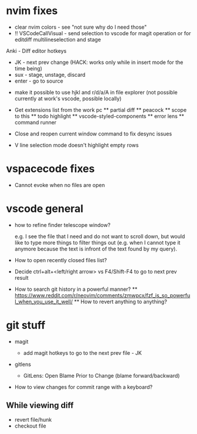 # nvim fixes

- clear nvim colors - see "not sure why do I need those"
- !! VSCodeCallVisual - send selection to vscode for magit operation or for editdiff multilineselection and stage

Anki - Diff editor hotkeys

- JK - next prev change (HACK: works only while in insert mode for the time being)
- sux - stage, unstage, discard
- enter - go to source

* make it possible to use hjkl and r/d/a/A in file explorer (not possible currently at work's vscode, possible locally)
* Get extensions list from the work pc
  ** partial diff
  ** peacock
  ** scope to this
  ** todo highlight
  ** vscode-styled-components
  ** error lens
  \*\* command runner

* Close and reopen current window command to fix desync issues

* V line selection mode doesn't highlight empty rows

# vspacecode fixes

- Cannot evoke when no files are open

# vscode general

- how to refine finder telescope window?

  e.g. I see the file that I need and do not want to scroll down, but would like to type more things to filter things out (e.g. when I cannot type it anymore because the text is infront of the text found by my query).

- How to open recently closed files list?

- Decide ctrl+alt+<left/right arrow> vs F4/Shift-F4 to go to next prev result

- How to search git history in a powerful manner?
  ** https://www.reddit.com/r/neovim/comments/zmwpcx/fzf_is_so_powerful_when_you_use_it_well/
  ** How to revert anything to anything?

# git stuff

- magit

  - add magit hotkeys to go to the next prev file - JK

- gitlens

  - GitLens: Open Blame Prior to Change (blame forward/backward)

- How to view changes for commit range with a keyboard?

## While viewing diff

- revert file/hunk
- checkout file
